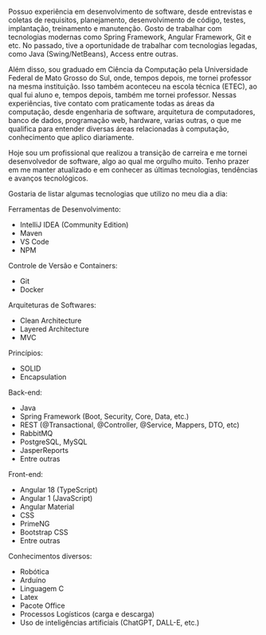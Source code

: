 Possuo experiência em desenvolvimento de software, desde entrevistas e coletas de requisitos, planejamento, desenvolvimento de código, testes, implantação, treinamento e manutenção. Gosto de trabalhar com tecnologias modernas como Spring Framework, Angular Framework, Git e etc. No passado, tive a oportunidade de trabalhar com tecnologias legadas, como Java (Swing/NetBeans), Access entre outras.

Além disso, sou graduado em Ciência da Computação pela Universidade Federal de Mato Grosso do Sul, onde, tempos depois, me tornei professor na mesma instituição. Isso também aconteceu na escola técnica (ETEC), ao qual fui aluno e, tempos depois, também me tornei professor. Nessas experiências, tive contato com praticamente todas as áreas da computação, desde engenharia de software, arquitetura de computadores, banco de dados, programação web, hardware, varias outras, o que me qualifica para entender diversas áreas relacionadas à computação, conhecimento que aplico diariamente.

Hoje sou um profissional que realizou a transição de carreira e me tornei desenvolvedor de software, algo ao qual me orgulho muito. Tenho prazer em me manter atualizado e em conhecer as últimas tecnologias, tendências e avanços tecnológicos.


Gostaria de listar algumas tecnologias que utilizo no meu dia a dia:

Ferramentas de Desenvolvimento:
- IntelliJ IDEA (Community Edition)
- Maven
- VS Code
- NPM


Controle de Versão e Containers:
- Git
- Docker

Arquiteturas de Softwares:
- Clean Architecture
- Layered Architecture
- MVC

Princípios:
- SOLID
- Encapsulation

Back-end:
- Java
- Spring Framework (Boot, Security, Core, Data, etc.)
- REST (@Transactional, @Controller, @Service, Mappers, DTO, etc)
- RabbitMQ
- PostgreSQL, MySQL
- JasperReports
- Entre outras

Front-end:
- Angular 18 (TypeScript)
- Angular 1 (JavaScript)
- Angular Material
- CSS
- PrimeNG
- Bootstrap CSS
- Entre outras


Conhecimentos diversos:
- Robótica
- Arduíno
- Linguagem C
- Latex
- Pacote Office
- Processos Logísticos (carga e descarga)
- Uso de inteligências artificiais (ChatGPT, DALL-E, etc.)
